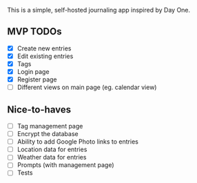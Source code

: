 This is a simple, self-hosted journaling app inspired by Day One.

## MVP TODOs

- [x] Create new entries
- [x] Edit existing entries
- [x] Tags
- [x] Login page
- [x] Register page
- [ ] Different views on main page (eg. calendar view)

## Nice-to-haves

- [ ] Tag management page
- [ ] Encrypt the database
- [ ] Ability to add Google Photo links to entries
- [ ] Location data for entries
- [ ] Weather data for entries
- [ ] Prompts (with management page)
- [ ] Tests

